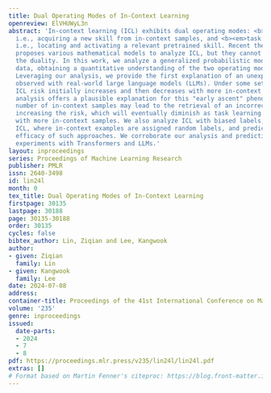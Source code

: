 ```yaml
---
title: Dual Operating Modes of In-Context Learning
openreview: ElVHUWyL3n
abstract: 'In-context learning (ICL) exhibits dual operating modes: <b><em>task learning</em></b>,
  i.e., acquiring a new skill from in-context samples, and <b><em>task retrieval</em></b>,
  i.e., locating and activating a relevant pretrained skill. Recent theoretical work
  proposes various mathematical models to analyze ICL, but they cannot fully explain
  the duality. In this work, we analyze a generalized probabilistic model for pretraining
  data, obtaining a quantitative understanding of the two operating modes of ICL.
  Leveraging our analysis, we provide the first explanation of an unexplained phenomenon
  observed with real-world large language models (LLMs). Under some settings, the
  ICL risk initially increases and then decreases with more in-context examples. Our
  analysis offers a plausible explanation for this "early ascent" phenomenon: a limited
  number of in-context samples may lead to the retrieval of an incorrect skill, thereby
  increasing the risk, which will eventually diminish as task learning takes effect
  with more in-context samples. We also analyze ICL with biased labels, e.g., zero-shot
  ICL, where in-context examples are assigned random labels, and predict the bounded
  efficacy of such approaches. We corroborate our analysis and predictions with extensive
  experiments with Transformers and LLMs.'
layout: inproceedings
series: Proceedings of Machine Learning Research
publisher: PMLR
issn: 2640-3498
id: lin24l
month: 0
tex_title: Dual Operating Modes of In-Context Learning
firstpage: 30135
lastpage: 30188
page: 30135-30188
order: 30135
cycles: false
bibtex_author: Lin, Ziqian and Lee, Kangwook
author:
- given: Ziqian
  family: Lin
- given: Kangwook
  family: Lee
date: 2024-07-08
address:
container-title: Proceedings of the 41st International Conference on Machine Learning
volume: '235'
genre: inproceedings
issued:
  date-parts:
  - 2024
  - 7
  - 8
pdf: https://proceedings.mlr.press/v235/lin24l/lin24l.pdf
extras: []
# Format based on Martin Fenner's citeproc: https://blog.front-matter.io/posts/citeproc-yaml-for-bibliographies/
---
```


